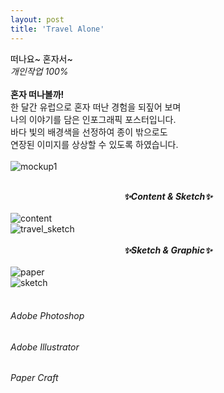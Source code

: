 ```yaml
---
layout: post
title: 'Travel Alone'
---
```


<span style="color:#000000"> 떠나요~ 혼자서~ </span> <br/> _개인작업 100%_ <br/> <br/>
__혼자 떠나볼까!__ <br/>
한 달간 유럽으로 혼자 떠난 경험을 되짚어 보며 <br/>
나의 이야기를 담은 인포그래픽 포스터입니다. <br/>
바다 빛의 배경색을 선정하여 종이 밖으로도 <br/>
연장된 이미지를 상상할 수 있도록 하였습니다. <br/> <br/>
![mockup1](https://user-images.githubusercontent.com/59524785/105449848-86329100-5cbc-11eb-8937-c35cbfb09a87.jpg) <br/> <br/>
**_<center> ✨Content & Sketch✨ </center>_** <br/>
![content](https://user-images.githubusercontent.com/59524785/105333737-68602000-5c19-11eb-93b6-e261cb6f5e9c.jpg) <br/>
![travel_sketch](https://user-images.githubusercontent.com/59524785/105333801-7d3cb380-5c19-11eb-966b-0733eb420f1d.jpg) <br/> <br/>
**_<center> ✨Sketch & Graphic✨ </center>_** <br/>
![paper](https://user-images.githubusercontent.com/59524785/105449739-4cfa2100-5cbc-11eb-9f8b-778017159b9e.jpg) <br/>
![sketch](https://user-images.githubusercontent.com/59524785/105450765-86339080-5cbe-11eb-8797-6c385aba2f71.gif) <br/> <br/>
###### _Adobe Photoshop_ <br/>
###### _Adobe Illustrator_ <br/>
###### _Paper Craft_ <br/>
